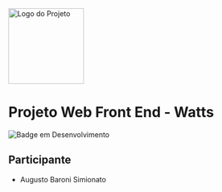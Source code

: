 <img src="https://github.com/user-attachments/assets/db71f9e2-5a66-4057-9ae3-580322013ccb" alt="Logo do Projeto" width="150" height="150" />

# Projeto Web Front End - Watts
![Badge em Desenvolvimento](http://img.shields.io/static/v1?label=STATUS&message=EM%20DESENVOLVIMENTO&color=GREEN&style=for-the-badge)

## Participante
- Augusto Baroni Simionato

